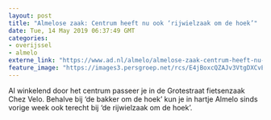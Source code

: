 ```yaml
---
layout: post
title: "Almelose zaak: Centrum heeft nu ook ‘rijwielzaak om de hoek’"
date: Tue, 14 May 2019 06:37:49 GMT
categories: 
- overijssel 
- almelo 
externe_link: "https://www.ad.nl/almelo/almelose-zaak-centrum-heeft-nu-ook-rijwielzaak-om-de-hoek~a55ea84f/"
feature_image: "https://images3.persgroep.net/rcs/E4jBoxcQZAJv3VtgDXCvEGU-ds0/diocontent/148234232/_fitwidth/400/?appId=21791a8992982cd8da851550a453bd7f&quality=0.7"
---
```


Al winkelend door het centrum passeer je in de Grotestraat fietsenzaak Chez Velo. Behalve bij ‘de bakker om de hoek’ kun je in hartje Almelo sinds vorige week ook terecht bij ‘de rijwielzaak om de hoek’.
